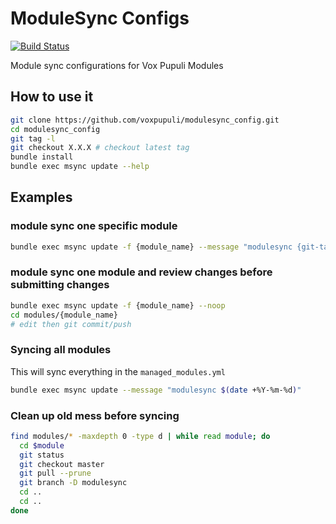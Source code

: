 # ModuleSync Configs

[![Build Status](https://travis-ci.org/voxpupuli/modulesync_config.svg?branch=master)](https://travis-ci.org/voxpupuli/modulesync_config)

Module sync configurations for Vox Pupuli Modules

## How to use it

```bash
git clone https://github.com/voxpupuli/modulesync_config.git
cd modulesync_config
git tag -l
git checkout X.X.X # checkout latest tag
bundle install
bundle exec msync update --help
```

## Examples

### module sync one specific module

```bash
bundle exec msync update -f {module_name} --message "modulesync {git-tag}"
```

### module sync one module and review changes before submitting changes

```bash
bundle exec msync update -f {module_name} --noop
cd modules/{module_name}
# edit then git commit/push
```

### Syncing all modules

This will sync everything in the `managed_modules.yml`

```bash
bundle exec msync update --message "modulesync $(date +%Y-%m-%d)"
```

### Clean up old mess before syncing

```bash
find modules/* -maxdepth 0 -type d | while read module; do
  cd $module
  git status
  git checkout master
  git pull --prune
  git branch -D modulesync
  cd ..
  cd ..
done
```
